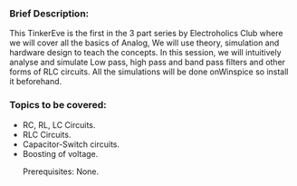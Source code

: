 <h3>Brief Description:</h3> 
This TinkerEve is the first in the 3 part series by Electroholics Club where we will cover all the basics of Analog, We will use theory, simulation and hardware design to teach the concepts. In this session, we will intuitively analyse and simulate Low pass, high pass and band pass filters and other forms of RLC circuits. All the simulations will be done onWinspice so install it beforehand. 

<h3>Topics to be covered:</h3>
<ul style="list-style-type:disc">
  <li>RC, RL, LC Circuits.</li>
  <li>RLC Circuits.</li>
  <li>Capacitor-Switch circuits.</li>
  <li>Boosting of voltage.</li>
  
Prerequisites: None. 
